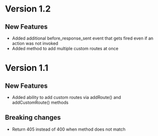 Version 1.2
===========

New Features
------------
* Added additional before_response_sent event that gets fired even if an action was not invoked
* Added method to add multiple custom routes at once


Version 1.1
===========

New Features
------------
* Added ability to add custom routes via addRoute() and addCustomRoute() methods

Breaking changes
----------------
* Return 405 instead of 400 when method does not match
